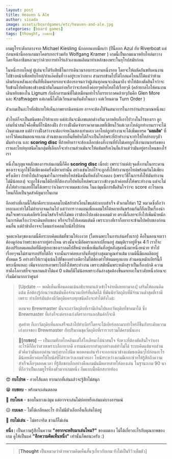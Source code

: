 ```yaml
---
layout: post
title: Heaven & Ale
author: sisada
image: assets/boardgames/etc/heaven-and-ale.jpg
categories: [board games]
tags: [thought, กบชอบ]
---
```

เกมยูโรระดับกลางจาก Michael Kiesling นักออกแบบมือเก๋า (ปีนี้ออก Azul กับ Riverboat แต่ก่อนหน้านี้ออกเกมมาโคตรเยอะร่วมกับ Wolfgang Kramer ) เกมนี้เป็นเกมแนวหยิบไทล์มาวาง โดยจับเอาธีมหลวมๆว่าด้วยการทำไร่แล้วเอาผลผลิตมาทำเหล้าของพระในยุโรปสมัยก่อน

ในหนึ่งรอบใหญ่ ผู้เล่นจะได้รับสิทธิ์ในการเดินวนรอบกระดานหนึ่งรอบ โดยจะให้ผลัดกันขยับคนงานไปข้างหน้าเพื่อหยิบไทล์/ทำแอ๊คชั่นที่วางอยู่ระหว่างทาง สามารถข้ามไปได้ไกลแค่ไหนก็ได้แต่ว่าห้ามเดินย้อนหลังและทันทีที่เดินครบรอบจะต้องรอจนกว่าผู้เล่นทุกคนจะเดินมาถึง ทำให้ต้องตัดสินใจว่าจะรีบข้ามไปหยิบของข้างหน้ากันโดนแย่งหรือว่าจะอ้อยอิ่งค่อยๆหยิบไทล์ไปเรื่อยๆดี (คล้ายกลไกให้คนงานเดินหยิบของใน Lignum กับอีกอารมณ์ที่ไม่เหมือนเท่าไรก็บรรยากาศคล้ายๆกันคือ Glen More และ Kraftwagen แต่เกมนี้ไม่ได้เวียนตามอันดับในแถว แต่เวียนตาม Turn Order )

ตัวเกมเป็นอะไรที่อธิบายให้เห็นภาพยากนิดหน่อย อาจจะต้องใช้จินตนาการในการอ่านประมาณหนึ่งนะ

ตัวไทล์ก็จะเป็นชนิดของไร่ห้าแบบ แต่ล่ะอันจะมีเลขแตกต่างกันเวลาหยิบก็เอาไปวางในไร่ของเรา ลูกเล่นที่น่าสนใจคือพื้นที่ไรมีสองฝั่ง ถ้าวางฝั่งมืดจ่ายราคาตามเลขที่เขียนไว้แต่เวลาไทล์ถูกทำงานเราจะได้เงินตามเลข แต่ถ้าวางฝั่งสว่างจะต้องจ่ายเงินสองเท่าและเวลาไทล์ถูกทำงานจะได้เพิ่มแทรค **'ผลผลิต'** ที่เอาไว้คิดแต้มตอนจบเกม ส่วนของแบบอื่นที่หยิบได้ก็จะเป็นไทล์พระที่ถ้าทำงานจะทำให้ไทล์รอบๆตัวมันทำงาน และ **scoring disc** ที่ถ้าหยิบเราจะต้องเลือกช่องสั่งงานที่ยังไม่เคยถูกใช้งานบนบอร์ดของเราและไทล์ทุกชนิดในกลุ่มที่เลือกก็จะทำงานส่วนมันจะให้แต้มหรือเงินก็แล้วแต่ว่ามันอยู่ตรงไหนของไร่เรา


หนึ่งในกุญแจหลักของการเล่นเกมนี้ก็คือ **scoring disc** เนี่ยล่ะ เพราะว่าแต่ล่ะจุดสั่งงานในกระดานของเราจะถูกใช้ได้เพียงแค่ครั้งเดียวเท่านั้น อย่างเช่นไทล์ไร่จะถูกสั่งให้ทำงานทุกไทล์พร้อมกันได้เพียงครั้งเดียว ถ้าทำไปแล้วคุณค่าในการหยิบไทล์ชนิดนั้นทีหลังก็จะลดลง (เพราะวิธีในการสั่งให้มันทำงานได้มีน้อยลง) จะถูกใช้งานได้อีกทีก็ต้องรอไปหยิบไทล์พระมาวางข้างๆแล้วค่อยสั่งให้พระทำงาน แต่จะไม่สั่งให้ทำงานเลยก็ไม่ได้เพราะว่าเงินเราจะหมดซะก่อน ในแง่มุมนี้การตััดสินใจว่าจะ score อะไรตอนไหนก็ถือเป็นจุดสำคัญมากในเกม

อีกอย่างที่เกมนี้ใส่มาคือระบบเคลมโบนัสถ้าทำเงื่อนไขแต่ล่ะแบบสำเร็จ ตัวเกมให้มา 12 หมวดซึ่งถือว่าเยอะและทำได้ไม่ลำบากจนเกินไป แต่ว่าการวางแผนเพื่อเคลมให้ได้หลายอันพร้อมกันก็ถือเป็นเรื่องน่าสนใจเพราะแค่เคลียร์เงื่อนไขสำเร็จยังไม่พอ เราต้องไปลงช่องเคลมด้วย ตรงนี้ก็เลยจะยิ่งไปเพิ่มน้ำหนักในการคิดเรื่องว่าจะเดินหยิบของ หรือจะรีบไปเคลมแต้มดี เพราะบางทีเราก็อยากจะข้ามไปหยิบของก่อนคนอื่น แต่ถ้าช้าก็อาจจะโดนแย่งเคลมโบนัสไปก่อน

จุดตะหงิดๆของเกมนี้คือระบบคิดแต้มที่ชวนให้งงงวย (โดยเฉพาะในการเล่นครั้งแรก) คือในตอนจบเราต้องดูก่อนว่าพระของเราอยู่ตรงไหน ตรงนั้นจะมีอัตตราแลกเปลี่ยนอยู่ สมมุติเราอยู่ที่จุด 4:1 เราก็จะต้องปรับลดผลผลิตที่มีอยู่เยอะของเราลดไปสี่หน่วยเพื่อเพิ่มอันที่อยู่หลังสุดหนึ่งมาหนึ่งหน่วย ทำไปเรื่อยๆจนไม่สามารถปรับได้อีก จากนั้นเราค่อยเอาอันที่อยู่ล่างสุดมาคูณทำแต้ม เกมมีนี้มีผลผลิตอยู่ทั้งหมด 5 อย่างทำให้เรามุ่งเน้นไปที่ของอย่างเดียวไม่ได้ต้องทำให้หมดทุกแบบ ส่วนคนหมักเบียร์นี้ก็พระเนี่ยแหละ เพิ่มจากการเอาพระไปสั่งให้พระทำงาน เพราะสมัยนั้นพระหมักสุราเป็นเรื่องปกติ
ความฮาคือโอกาสที่จะจบเกมแล้วได้แค่ 0 แต้มก็มีไม่น้อยเพราะอันล่างสุดต้องขึ้นมาเยอะในระดับหนึ่งก่อนจะเริ่มมีค่ามากกว่าศูนย์



> [Update -- พอดีเห็นเพื่อนคอมเม้นอธิบายมาแล้วเข้าใจง่ายดีเลยยกมาลง]
> เสริมให้ตอนคิดแต้ม คือต้องรู้ก่อนว่าแต้มมันคือจำนวนเบียร์ที่ผลิตได้
> ที่มันนับวัตถุดิบที่มีจำนวนต่ำสุดที่เรามีเพราะ ทำเบียร์มันต้องมีวัตถุดิบครบทุกชนิดถึงจะทำได้ยังไงล่ะ
> 
> ตอนจบ Brewmaster นั้นจะเอาวัตถุดิบที่เรามีเกินไปแลกวัตถุดิบที่ขาดมาได้ ซึ่ง Brewmaster ที่เก่งก็จะต่อรองเก่งอัตราการแลกสินค้าก็จะดี
> 
> สุดท้าย ก็เอาวัตถุดิบที่แลกเสร็จแล้วไปทำเบียร์โดยจะได้เบียร์ออกมาเท่าไหร่ก็ขึ้นกับระดับความเก่งกาจของ Brewmaster กับปริมาณชุดวัตถุดิบที่เรารวบรวมได้ครบนั่นเอง




> 🐸**[กบชอบ]** -- เป็นเกมทีกลไกคลีนแต่ใส่ไอเดียมาได้น่าสนใจ จังหวะที่ต้องตัดสินใจว่าเอาอะไรดีก็ถือว่าสวยเพราะเลือกยากดี อารมณ์อยากทำทุกอย่างแต่ทำไม่ได้ ระบบคิดแต้มจบส่วนตัวคิดว่ามันแอบคำนวนยุ่งยากไปนิด พอตอนเล่นจริงจะออกแนวช่างแม่มขอเดินๆไปก่อนอะไรมีน้อยเดี๋ยวค่อยใช้โบนัสที่ได้ระหว่างเกมช่วยเอา โบนัสระหว่างเกมมีเยอะช่วยให้รู้สึกถึงความสำเร็จเล็กๆตลอดเวลา ที่รู้สึกชอบอีกอย่างคือเกมมันมีหลายสายให้ลองเล่น ในฐานะเกม 90 นาที่ถือว่าเป็นเกมยูโรที่ลงตัวมากเกมหนึ่ง อิ่มแบบมื้อดึกสบายท้อง


😍 **กบโปรด** - อวยไส้แตก ยากมากที่เล่นแล้วจะรู้สึกไม่สนุก

😁 **กบชอบ** - พร้อมจะเล่นตลอด

🙂 **กบโอเค** - ชอบในบางแง่มุม แต่อาจจะเล่นไม่บ่อยหรือเล่นแค่บางอารมณ์

😐 **กบเฉย** - ไม่ได้เกลียดอะไร ถ้าไม่มีตัวเลือกอื่นก็เล่นได้อยู่

🖕 **กบไม่เล่น** - ไม่ตรงจริต ชวนก็ไม่เล่น

**อนึ่ง :** เป็นความรู้สึกในความ **"อยากจะหยิบมาเล่นไหม?"** ของผมเอง ไม่ได้เกี่ยวอะไรกับคุณภาพของเกม ดูให้เป็นแค่ **"อีกความคิดเห็นหนึ่ง"** เท่านั้นก็พอนะครับ :)



---



> 
> [**Thought** เป็นหมวดว่าด้วยความคิดเห็นสั้นๆเกี่ยวกับเกม ยังไม่เป็นรีวิวเต็มตัว]
> 
> 
> 


 
